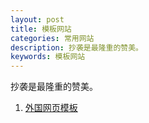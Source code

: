 ```yaml
---
layout: post
title: 模板网站
categories: 常用网站
description: 抄袭是最隆重的赞美。
keywords: 模板网站
---
```


抄袭是最隆重的赞美。

1. [外国网页模板](https://colorlib.com/wp/free-html5-contact-form-templates/)